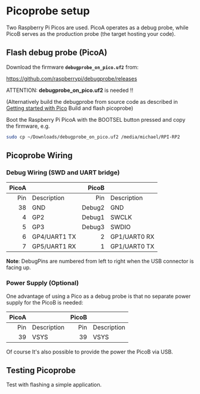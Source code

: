 # Picoprobe setup

Two Raspberry Pi Picos are used. PicoA operates as a debug probe, while PicoB serves as the production probe (the target hosting your code).

## Flash debug probe (PicoA)

Download the firmware **`debugprobe_on_pico.uf2`** from:

<https://github.com/raspberrypi/debugprobe/releases>

ATTENTION: **debugprobe_on_pico.uf2** is needed !!

(Alternatively build the debugprobe from source code as described in [Getting started with Pico](https://datasheets.raspberrypi.com/pico/getting-started-with-pico.pdf) Build and flash picoprobe)

Boot the Raspberry Pi PicoA with the BOOTSEL button pressed and copy the firmware, e.g.

```sh
sudo cp ~/Downloads/debugprobe_on_pico.uf2 /media/michael/RPI-RP2
```

## Picoprobe Wiring

### Debug Wiring (SWD and UART bridge)

| PicoA |              |  PicoB |              |
|------:|--------------|-------:|--------------|
|   Pin | Description  |    Pin | Description  |
|    38 | GND          | Debug2 | GND          |
|     4 | GP2          | Debug1 | SWCLK        |
|     5 | GP3          | Debug3 | SWDIO        |
|     6 | GP4/UART1 TX |      2 | GP1/UART0 RX |
|     7 | GP5/UART1 RX |      1 | GP1/UART0 TX |

**Note**: DebugPins are numbered from left to right when the USB connector is facing up.

### Power Supply (Optional)

One advantage of using a Pico as a debug probe is that no separate power supply for the PicoB is needed:

| PicoA |             | PicoB |             |
|------:|-------------|------:|-------------|
|   Pin | Description |   Pin | Description |
|    39 | VSYS        |    39 | VSYS        |

Of course It's also possible to provide the power the PicoB via USB.

## Testing Picoprobe

Test with flashing a simple application.
